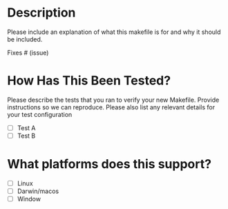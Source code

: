 # Description

Please include an explanation of what this makefile is for and why it should be included.

Fixes # (issue)

# How Has This Been Tested?

Please describe the tests that you ran to verify your new Makefile. Provide instructions so we can reproduce. Please also list any relevant details for your test configuration

- [ ] Test A
- [ ] Test B

# What platforms does this support?

- [ ] Linux
- [ ] Darwin/macos
- [ ] Window
